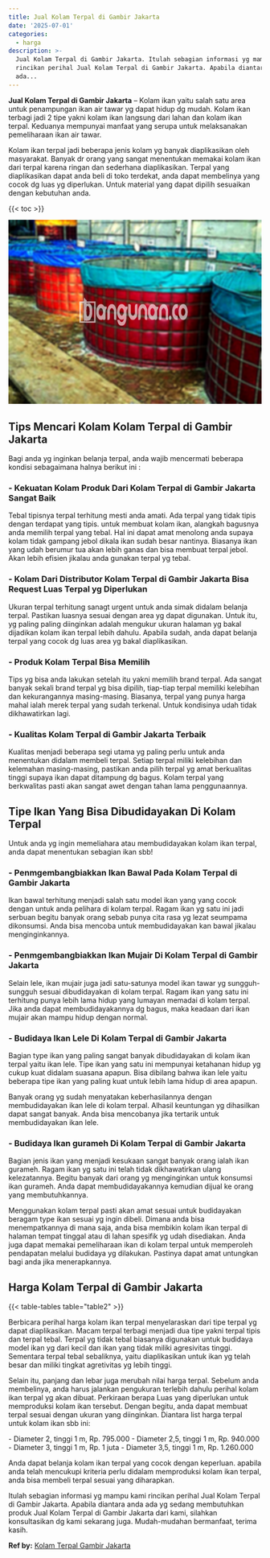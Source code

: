 ```yaml
---
title: Jual Kolam Terpal di Gambir Jakarta
date: '2025-07-01'
categories:
  - harga
description: >-
  Jual Kolam Terpal di Gambir Jakarta. Itulah sebagian informasi yg mampu kami
  rincikan perihal Jual Kolam Terpal di Gambir Jakarta. Apabila diantara anda
  ada...
---
```


**Jual Kolam Terpal di Gambir Jakarta** – Kolam ikan yaitu salah satu area untuk penampungan ikan air tawar yg dapat hidup dg mudah. Kolam ikan terbagi jadi 2 tipe yakni kolam ikan langsung dari lahan dan kolam ikan terpal. Keduanya mempunyai manfaat yang serupa untuk melaksanakan pemeliharaan ikan air tawar.

Kolam ikan terpal jadi beberapa jenis kolam yg banyak diaplikasikan oleh masyarakat. Banyak dr orang yang sangat menentukan memakai kolam ikan dari terpal karena ringan dan sederhana diaplikasikan. Terpal yang diaplikasikan dapat anda beli di toko terdekat, anda dapat membelinya yang cocok dg luas yg diperlukan. Untuk material yang dapat dipilih sesuaikan dengan kebutuhan anda.

{{< toc >}}

![Jual Kolam Terpal di Gambir Jakarta](/images/jual-kolam-terpal-07.png)

## Tips Mencari Kolam Kolam Terpal di Gambir Jakarta

Bagi anda yg inginkan belanja terpal, anda wajib mencermati beberapa kondisi sebagaimana halnya berikut ini :

### \- Kekuatan Kolam Produk Dari Kolam Terpal di Gambir Jakarta Sangat Baik

Tebal tipisnya terpal terhitung mesti anda amati. Ada terpal yang tidak tipis dengan terdapat yang tipis. untuk membuat kolam ikan, alangkah bagusnya anda memilih terpal yang tebal. Hal ini dapat amat menolong anda supaya kolam tidak gampang jebol dikala ikan sudah besar nantinya. Biasanya ikan yang udah berumur tua akan lebih ganas dan bisa membuat terpal jebol. Akan lebih efisien jikalau anda gunakan terpal yg tebal.

### \- Kolam Dari Distributor Kolam Terpal di Gambir Jakarta Bisa Request Luas Terpal yg Diperlukan

Ukuran terpal terhitung sanagt urgent untuk anda simak didalam belanja terpal. Pastikan luasnya sesuai dengan area yg dapat digunakan. Untuk itu, yg paling paling diinginkan adalah mengukur ukuran halaman yg bakal dijadikan kolam ikan terpal lebih dahulu. Apabila sudah, anda dapat belanja terpal yang cocok dg luas area yg bakal diaplikasikan.

### \- Produk Kolam Terpal Bisa Memilih

Tips yg bisa anda lakukan setelah itu yakni memilih brand terpal. Ada sangat banyak sekali brand terpal yg bisa dipilih, tiap-tiap terpal memiliki kelebihan dan kekurangannya masing-masing. Biasanya, terpal yang punya harga mahal ialah merek terpal yang sudah terkenal. Untuk kondisinya udah tidak dikhawatirkan lagi.

### \- Kualitas Kolam Terpal di Gambir Jakarta Terbaik

Kualitas menjadi beberapa segi utama yg paling perlu untuk anda menentukan didalam membeli terpal. Setiap terpal miliki kelebihan dan kelemahan masing-masing, pastikan anda pilih terpal yg amat berkualitas tinggi supaya ikan dapat ditampung dg bagus. Kolam terpal yang berkwalitas pasti akan sangat awet dengan tahan lama penggunaannya.

## Tipe Ikan Yang Bisa Dibudidayakan Di Kolam Terpal

Untuk anda yg ingin memeliahara atau membudidayakan kolam ikan terpal, anda dapat menentukan sebagian ikan sbb!

### \- Penmgembangbiakkan Ikan Bawal Pada Kolam Terpal di Gambir Jakarta

Ikan bawal terhitung menjadi salah satu model ikan yang yang cocok dengan untuk anda pelihara di kolam terpal. Ragam ikan yg satu ini jadi serbuan begitu banyak orang sebab punya cita rasa yg lezat seumpama dikonsumsi. Anda bisa mencoba untuk membudidayakan kan bawal jikalau menginginkannya.

### \- Penmgembangbiakkan Ikan Mujair Di Kolam Terpal di Gambir Jakarta

Selain lele, ikan mujair juga jadi satu-satunya model ikan tawar yg sungguh-sungguh sesuai dibudidayakan di kolam terpal. Ragam ikan yang satu ini terhitung punya lebih lama hidup yang lumayan memadai di kolam terpal. Jika anda dapat membudidayakannya dg bagus, maka keadaan dari ikan mujair akan mampu hidup dengan normal.

### \- Budidaya Ikan Lele Di Kolam Terpal di Gambir Jakarta

Bagian type ikan yang paling sangat banyak dibudidayakan di kolam ikan terpal yaitu ikan lele. Tipe ikan yang satu ini mempunyai ketahanan hidup yg cukup kuat didalam suasana apapun. Bisa dibilang bahwa ikan lele yaitu beberapa tipe ikan yang paling kuat untuk lebih lama hidup di area apapun.

Banyak orang yg sudah menyatakan keberhasilannya dengan membudidayakan ikan lele di kolam terpal. Alhasil keuntungan yg dihasilkan dapat sangat banyak. Anda bisa mencobanya jika tertarik untuk membudidayakan ikan lele.

### \- Budidaya Ikan gurameh Di Kolam Terpal di Gambir Jakarta

Bagian jenis ikan yang menjadi kesukaan sangat banyak orang ialah ikan gurameh. Ragam ikan yg satu ini telah tidak dikhawatirkan ulang kelezatannya. Begitu banyak dari orang yg menginginkan untuk konsumsi ikan gurameh. Anda dapat membudidayakannya kemudian dijual ke orang yang membutuhkannya.

Menggunakan kolam terpal pasti akan amat sesuai untuk budidayakan beragam type ikan sesuai yg ingin dibeli. Dimana anda bisa menempatkannya di mana saja, anda bisa membikin kolam ikan terpal di halaman tempat tinggal atau di lahan spesifik yg udah disediakan. Anda juga dapat memakai pemeliharaan ikan di kolam terpal untuk memperoleh pendapatan melalui budidaya yg dilakukan. Pastinya dapat amat untungkan bagi anda jika menerapkannya.

## Harga Kolam Terpal di Gambir Jakarta

{{< table-tables table="table2" >}}

Berbicara perihal harga kolam ikan terpal menyelaraskan dari tipe terpal yg dapat diaplikasikan. Macam terpal terbagi menjadi dua tipe yakni terpal tipis dan terpal tebal. Terpal yg tidak tebal biasanya digunakan untuk budidaya model ikan yg dari kecil dan ikan yang tidak miliki agresivitas tinggi. Sementara terpal tebal sebaliknya, yaitu diaplikasikan untuk ikan yg telah besar dan miliki tingkat agretivitas yg lebih tinggi.

Selain itu, panjang dan lebar juga merubah nilai harga terpal. Sebelum anda membelinya, anda harus jalankan pengukuran terlebih dahulu perihal kolam ikan terpal yg akan dibuat. Perkiraan berapa Luas yang diperlukan untuk memproduksi kolam ikan tersebut. Dengan begitu, anda dapat membuat terpal sesuai dengan ukuran yang diinginkan. Diantara list harga terpal untuk kolam ikan sbb ini:

\- Diameter 2, tinggi 1 m, Rp. 795.000 - Diameter 2,5, tinggi 1 m, Rp. 940.000 - Diameter 3, tinggi 1 m, Rp. 1 juta - Diameter 3,5, tinggi 1 m, Rp. 1.260.000

Anda dapat belanja kolam ikan terpal yang cocok dengan keperluan. apabila anda telah mencukupi kriteria perlu didalam memproduksi kolam ikan terpal, anda bisa membeli terpal sesuai yang diharapkan.

Itulah sebagian informasi yg mampu kami rincikan perihal Jual Kolam Terpal di Gambir Jakarta. Apabila diantara anda ada yg sedang membutuhkan produk Jual Kolam Terpal di Gambir Jakarta dari kami, silahkan konsultasikan dg kami sekarang juga. Mudah-mudahan bermanfaat, terima kasih.

**Ref by:** [Kolam Terpal Gambir Jakarta](https://id.wikipedia.org/wiki/Kolam)

